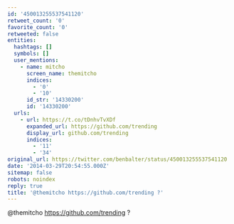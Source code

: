```yaml
---
id: '450013255537541120'
retweet_count: '0'
favorite_count: '0'
retweeted: false
entities:
  hashtags: []
  symbols: []
  user_mentions:
    - name: mitcho
      screen_name: themitcho
      indices:
        - '0'
        - '10'
      id_str: '14330200'
      id: '14330200'
  urls:
    - url: https://t.co/tDnhvTvXDf
      expanded_url: https://github.com/trending
      display_url: github.com/trending
      indices:
        - '11'
        - '34'
original_url: https://twitter.com/benbalter/status/450013255537541120
date: '2014-03-29T20:54:55.000Z'
sitemap: false
robots: noindex
reply: true
title: '@themitcho https://github.com/trending ?'
---
```


@themitcho https://github.com/trending ?